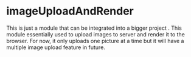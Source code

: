 # imageUploadAndRender

This is just a module that can be integrated into a bigger project . This module essentially used to upload images to server and render it to the browser.
For now, it only uploads one picture at a time but it will have a multiple image upload feature in future.
